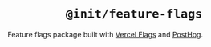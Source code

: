 <div align="center">
  <h1 align="center"><code>@init/feature-flags</code></h1>
</div>

Feature flags package built with [Vercel Flags](https://vercel.com/docs/workflow-collaboration/feature-flags) and [PostHog](https://posthog.com/).
